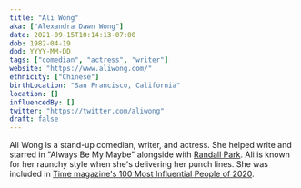 ```yaml
---
title: "Ali Wong"
aka: ["Alexandra Dawn Wong"]
date: 2021-09-15T10:14:13-07:00
dob: 1982-04-19
dod: YYYY-MM-DD
tags: ["comedian", "actress", "writer"]
website: "https://www.aliwong.com/"
ethnicity: ["Chinese"]
birthLocation: "San Francisco, California"
location: []
influencedBy: []
twitter: "https://twitter.com/aliwong"
draft: false
---
```


Ali Wong is a stand-up comedian, writer, and actress. She helped write and
starred in "Always Be My Maybe" alongside with [Randall Park](../randall-park).
Ali is known for her raunchy style when she's delivering her punch lines. She
was included in
[Time magazine's 100 Most Influential People of 2020](https://time.com/collection/100-most-influential-people-2020/).

